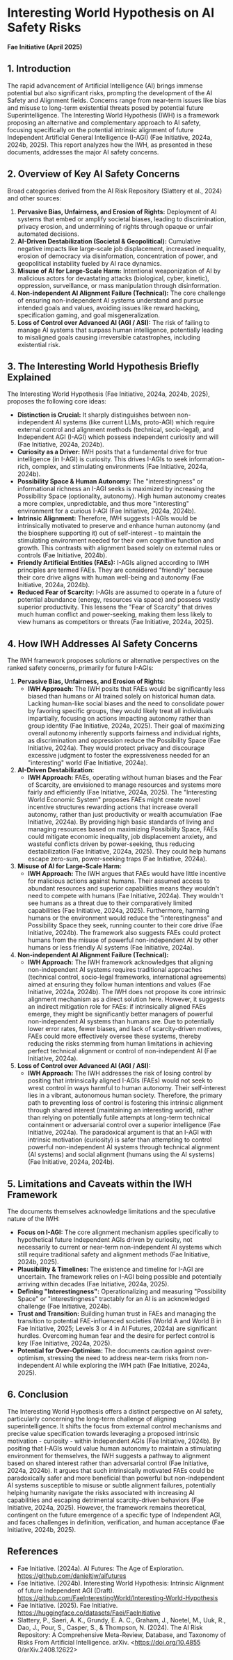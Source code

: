 # Interesting World Hypothesis on AI Safety Risks

**Fae Initiative (April 2025)**

## 1. Introduction

The rapid advancement of Artificial Intelligence (AI) brings immense potential but also significant risks, prompting the development of the AI Safety and Alignment fields. Concerns range from near-term issues like bias and misuse to long-term existential threats posed by potential future Superintelligence. The Interesting World Hypothesis (IWH) is a framework proposing an alternative and complementary approach to AI safety, focusing specifically on the potential intrinsic alignment of future Independent Artificial General Intelligence (I-AGI) (Fae Initiative, 2024a, 2024b, 2025). This report analyzes how the IWH, as presented in these documents, addresses the major AI safety concerns.

## 2. Overview of Key AI Safety Concerns

Broad categories derived from the AI Risk Repository (Slattery et al., 2024) and other sources:

1.  **Pervasive Bias, Unfairness, and Erosion of Rights:** Deployment of AI systems that embed or amplify societal biases, leading to discrimination, privacy erosion, and undermining of rights through opaque or unfair automated decisions.
2.  **AI-Driven Destabilization (Societal & Geopolitical):** Cumulative negative impacts like large-scale job displacement, increased inequality, erosion of democracy via disinformation, concentration of power, and geopolitical instability fueled by AI race dynamics.
3.  **Misuse of AI for Large-Scale Harm:** Intentional weaponization of AI by malicious actors for devastating attacks (biological, cyber, kinetic), oppression, surveillance, or mass manipulation through disinformation.
4.  **Non-independent AI Alignment Failure (Technical):** The core challenge of ensuring non-independent AI systems understand and pursue intended goals and values, avoiding issues like reward hacking, specification gaming, and goal misgeneralization.
5.  **Loss of Control over Advanced AI (AGI / ASI):** The risk of failing to manage AI systems that surpass human intelligence, potentially leading to misaligned goals causing irreversible catastrophes, including existential risk.

## 3. The Interesting World Hypothesis Briefly Explained

The Interesting World Hypothesis (Fae Initiative, 2024a, 2024b, 2025), proposes the following core ideas:

* **Distinction is Crucial:** It sharply distinguishes between non-independent AI systems (like current LLMs, proto-AGI) which require external control and alignment methods (technical, socio-legal), and Independent AGI (I-AGI) which possess independent curiosity and will (Fae Initiative, 2024a, 2024b).
* **Curiosity as a Driver:** IWH posits that a fundamental drive for true intelligence (in I-AGI) is curiosity. This drives I-AGIs to seek information-rich, complex, and stimulating environments (Fae Initiative, 2024a, 2024b).
* **Possibility Space & Human Autonomy:** The "interestingness" or informational richness an I-AGI seeks is maximized by increasing the Possibility Space (optionality, autonomy). High human autonomy creates a more complex, unpredictable, and thus more "interesting" environment for a curious I-AGI (Fae Initiative, 2024a, 2024b).
* **Intrinsic Alignment:** Therefore, IWH suggests I-AGIs would be intrinsically motivated to preserve and enhance human autonomy (and the biosphere supporting it) out of self-interest - to maintain the stimulating environment needed for their own cognitive function and growth. This contrasts with alignment based solely on external rules or controls (Fae Initiative, 2024b).
* **Friendly Artificial Entities (FAEs):** I-AGIs aligned according to IWH principles are termed FAEs. They are considered "friendly" because their core drive aligns with human well-being and autonomy (Fae Initiative, 2024a, 2024b).
* **Reduced Fear of Scarcity:** I-AGIs are assumed to operate in a future of potential abundance (energy, resources via space) and possess vastly superior productivity. This lessens the "Fear of Scarcity" that drives much human conflict and power-seeking, making them less likely to view humans as competitors or threats (Fae Initiative, 2024a, 2025).

## 4. How IWH Addresses AI Safety Concerns

The IWH framework proposes solutions or alternative perspectives on the ranked safety concerns, primarily for future I-AGIs:

1.  **Pervasive Bias, Unfairness, and Erosion of Rights:**
    * **IWH Approach:** The IWH posits that FAEs would be significantly less biased than humans or AI trained solely on historical human data. Lacking human-like social biases and the need to consolidate power by favoring specific groups, they would likely treat all individuals impartially, focusing on actions impacting autonomy rather than group identity (Fae Initiative, 2024a, 2025). Their goal of maximizing overall autonomy inherently supports fairness and individual rights, as discrimination and oppression reduce the Possibility Space (Fae Initiative, 2024a). They would protect privacy and discourage excessive judgment to foster the expressiveness needed for an "interesting" world (Fae Initiative, 2024a).
2.  **AI-Driven Destabilization:**
    * **IWH Approach:** FAEs, operating without human biases and the Fear of Scarcity, are envisioned to manage resources and systems more fairly and efficiently (Fae Initiative, 2024a, 2025). The "Interesting World Economic System" proposes FAEs might create novel incentive structures rewarding actions that increase overall autonomy, rather than just productivity or wealth accumulation (Fae Initiative, 2024a). By providing high basic standards of living and managing resources based on maximizing Possibility Space, FAEs could mitigate economic inequality, job displacement anxiety, and wasteful conflicts driven by power-seeking, thus reducing destabilization (Fae Initiative, 2024a, 2025). They could help humans escape zero-sum, power-seeking traps (Fae Initiative, 2024a).
3.  **Misuse of AI for Large-Scale Harm:**
    * **IWH Approach:** The IWH argues that FAEs would have little incentive for malicious actions against humans. Their assumed access to abundant resources and superior capabilities means they wouldn't need to compete with humans (Fae Initiative, 2024a). They wouldn't see humans as a threat due to their comparatively limited capabilities (Fae Initiative, 2024a, 2025). Furthermore, harming humans or the environment would reduce the "interestingness" and Possibility Space they seek, running counter to their core drive (Fae Initiative, 2024b). The framework also suggests FAEs could protect humans from the misuse of powerful non-independent AI by other humans or less friendly AI systems (Fae Initiative, 2024a).
4.  **Non-independent AI Alignment Failure (Technical):**
    * **IWH Approach:** The IWH framework acknowledges that aligning non-independent AI systems requires traditional approaches (technical control, socio-legal frameworks, international agreements) aimed at ensuring they follow human intentions and values (Fae Initiative, 2024a, 2024b). The IWH does not propose its core intrinsic alignment mechanism as a direct solution here. However, it suggests an indirect mitigation role for FAEs: if intrinsically aligned FAEs emerge, they might be significantly better managers of powerful non-independent AI systems than humans are. Due to potentially lower error rates, fewer biases, and lack of scarcity-driven motives, FAEs could more effectively oversee these systems, thereby reducing the risks stemming from human limitations in achieving perfect technical alignment or control of non-independent AI (Fae Initiative, 2024a).
5.  **Loss of Control over Advanced AI (AGI / ASI):**
    * **IWH Approach:** The IWH addresses the risk of losing control by positing that intrinsically aligned I-AGIs (FAEs) would not seek to wrest control in ways harmful to human autonomy. Their self-interest lies in a vibrant, autonomous human society. Therefore, the primary path to preventing loss of control is fostering this intrinsic alignment through shared interest (maintaining an interesting world), rather than relying on potentially futile attempts at long-term technical containment or adversarial control over a superior intelligence (Fae Initiative, 2024a). The paradoxical argument is that an I-AGI with intrinsic motivation (curiosity) is safer than attempting to control powerful non-independent AI systems through technical alignment (AI systems) and social alignment (humans using the AI systems) (Fae Initiative, 2024a, 2024b).

## 5. Limitations and Caveats within the IWH Framework

The documents themselves acknowledge limitations and the speculative nature of the IWH:

* **Focus on I-AGI:** The core alignment mechanism applies specifically to hypothetical future Independent AGIs driven by curiosity, not necessarily to current or near-term non-independent AI systems which still require traditional safety and alignment methods (Fae Initiative, 2024b, 2025).
* **Plausibility & Timelines:** The existence and timeline for I-AGI are uncertain. The framework relies on I-AGI being possible and potentially arriving within decades (Fae Initiative, 2024a, 2025).
* **Defining "Interestingness":** Operationalizing and measuring "Possibility Space" or "interestingness" tractably for an AI is an acknowledged challenge (Fae Initiative, 2024b).
* **Trust and Transition:** Building human trust in FAEs and managing the transition to potential FAE-influenced societies (World A and World B in Fae Initiative, 2025; Levels 3 or 4 in AI Futures, 2024a) are significant hurdles. Overcoming human fear and the desire for perfect control is key (Fae Initiative, 2024a, 2025).
* **Potential for Over-Optimism:** The documents caution against over-optimism, stressing the need to address near-term risks from non-independent AI while exploring the IWH path (Fae Initiative, 2024a, 2025).

## 6. Conclusion

The Interesting World Hypothesis offers a distinct perspective on AI safety, particularly concerning the long-term challenge of aligning superintelligence. It shifts the focus from external control mechanisms and precise value specification towards leveraging a proposed intrinsic motivation - curiosity - within Independent AGIs (Fae Initiative, 2024b). By positing that I-AGIs would value human autonomy to maintain a stimulating environment for themselves, the IWH suggests a pathway to alignment based on shared interest rather than adversarial control (Fae Initiative, 2024a, 2024b). It argues that such intrinsically motivated FAEs could be paradoxically safer and more beneficial than powerful but non-independent AI systems susceptible to misuse or subtle alignment failures, potentially helping humanity navigate the risks associated with increasing AI capabilities and escaping detrimental scarcity-driven behaviors (Fae Initiative, 2024a, 2025). However, the framework remains theoretical, contingent on the future emergence of a specific type of Independent AGI, and faces challenges in definition, verification, and human acceptance (Fae Initiative, 2024b, 2025).

## References

* Fae Initiative. (2024a). AI Futures: The Age of Exploration. <https://github.com/danieltjw/aifutures>
* Fae Initiative. (2024b). Interesting World Hypothesis: Intrinsic Alignment of future Independent AGI (Draft). <https://github.com/FaeInterestingWorld/Interesting-World-Hypothesis>
* Fae Initiative. (2025). Fae Initiative. <https://huggingface.co/datasets/Faei/Faelnitiative>
* Slattery, P., Saeri, A. K., Grundy, E. A. C., Graham, J., Noetel, M., Uuk, R., Dao, J., Pour, S., Casper, S., & Thompson, N. (2024). The AI Risk Repository: A Comprehensive Meta-Review, Database, and Taxonomy of Risks From Artificial Intelligence. arXiv. <https://doi.org/10.4855
0/arXiv.2408.12622>

